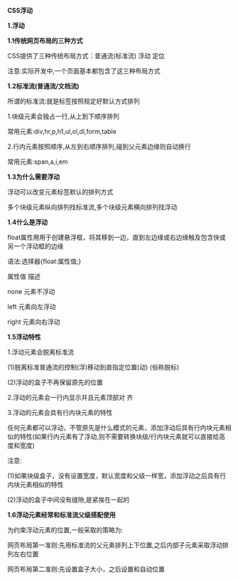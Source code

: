 **CSS浮动**

**1.浮动**

**1.1传统网页布局的三种方式**

CSS提供了三种传统布局方式：普通流(标准流)            浮动             定位

注意:实际开发中,一个页面基本都包含了这三种布局方式

**1.2标准流(普通流/文档流)**

所谓的标准流:就是标签按照规定好默认方式排列

1.块级元素会独占一行,从上到下顺序排列

常用元素:div,hr,p,h1,ul,ol,dl,form,table

2.行内元素按照顺序,从左到右顺序排列,碰到父元素边缘则自动换行

常用元素:span,a,i,em

**1.3为什么需要浮动**

浮动可以改变元素标签默认的排列方式

多个块级元素纵向排列找标准流,多个块级元素横向排列找浮动

**1.4什么是浮动**

float属性用用于创建悬浮框，将其移到一边，直到左边缘或右边缘触及包含快或另一个浮动框的边缘

语法:选择器{float:属性值;}

属性值                                   描述

none                                   元素不浮动

left                                       元素向左浮动

right                                     元素向右浮动

**1.5浮动特性**

1.浮动元素会脱离标准流

(1)脱离标准普通流的控制(浮)移动到直指定位置(动)  (俗称脱标)

(2)浮动的盒子不再保留原先的位置

2.浮动的元素会一行内显示并且元素顶部对 齐

3.浮动的元素会具有行内块元素的特性

任何元素都可以浮动，不管原先是什么模式的元素，添加浮动后具有行内块元素相似的特性(如果行内元素有了浮动,则不需要转换块级/行内块元素就可以直接给高度和宽度)

注意:

(1)如果块级盒子，没有设置宽度，默认宽度和父级一样宽，添加浮动之后具有行内块元素相似的特性

(2)浮动的盒子中间没有缝隙,是紧挨在一起的

**1.6浮动元素经常和标准流父级搭配使用**

为约束浮动元素的位置,一般采取的策略为:

网页布局第一准则:先用标准流的父元素排列上下位置,之后内部子元素采取浮动排列左右位置

网页布局第二准则:先设置盒子大小，之后设置和自动位置
